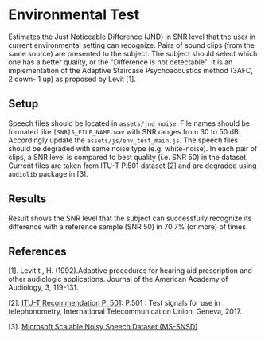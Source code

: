# Environmental Test

Estimates the Just Noticeable  Difference (JND) in SNR level that the user in current environmental setting can recognize.
Pairs of sound clips (from the same source) are presented to the subject. The subject should select which one has a better 
quality, or the "Difference is not detectable". 
It is an implementation of the Adaptive Staircase Psychoacoustics method (3AFC, 2 down- 1 up) as proposed by Levit [1].

## Setup
Speech files should be located in `assets/jnd_noise`. File names should be formated like `[SNR]S_FILE_NAME.wav` with SNR 
ranges from 30 to 50 dB.
Accordingly update the `assets/js/env_test_main.js`. 
The speech files should be degraded with same noise type (e.g. white-noise).
In each pair of clips, a SNR level is compared to best quality (i.e. SNR 50) in the dataset.
Current files are taken from ITU-T P.501 dataset [2] and are degraded using `audiolib` package in [3]. 

## Results

Result shows the SNR level that the subject can successfully recognize its difference with a reference sample (SNR 50) in 70.7% (or more) of times.
  

## References
[1]. Levit t , H. (1992).Adaptive procedures for hearing aid prescription and other audiologic applications. Journal of the American Academy of Audiology, 3, 119-131.

[2]. [ITU-T Recommendation P. 501](https://www.itu.int/rec/T-REC-P.501-201703-I/en): P.501 : Test signals for use in telephonometry, International Telecommunication Union, Geneva, 2017.

[3]. [Microsoft Scalable Noisy Speech Dataset (MS-SNSD)](https://github.com/microsoft/MS-SNSD) 